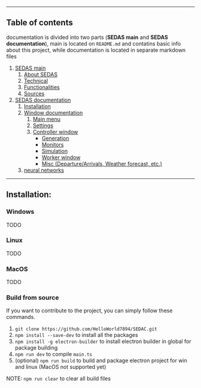 <!--header of the doc file-->
<hr>

## Table of contents
documentation is divided into two parts (**SEDAS main** and **SEDAS documentation**), main is located on `README.md` and contatins basic info about this project, while documentation is located in separate markdown files

1. [SEDAS main](/README.md)
    1. [About SEDAS](/README.md#about)
    2. [Technical](/README.md#technical)
    3. [Functionalities](/README.md#funcs)
    4. [Sources](/doc/sources/readme.md)
2. [SEDAS documentation](/doc/wiki/)
    1. [Installation](/doc/wiki/)
    2. [Window documentation](/doc/wiki/windows/)
        1. [Main menu](/doc/wiki/windows/settings.md)
        2. [Settings](/doc/wiki/windows/settings.md)
        3. [Controller window](/doc/wiki/windows/controller.md)
            - [Generation]()
            - [Monitors]()
            - [Simulation]()
            - [Worker window]()
            - [Misc (Departure/Arrivals, Weather forecast, etc.)]()
    3. [neural networks]()

<hr>

<!--main content of doc file-->
## Installation:

### Windows
TODO

### Linux
TODO

### MacOS
TODO

### Build from source
If you want to contribute to the project, you can simply follow these commands.

1. `git clone https://github.com/HelloWorld7894/SEDAC.git`
2. `npm install --save-dev` to install all the packages
3. `npm install -g electron-builder` to install electron builder in global for package building
4. `npm run dev` to compile `main.ts`
5. (optional) `npm run build` to build and package electron project for win and linux (MacOS not supported yet)

NOTE: `npm run clear` to clear all build files